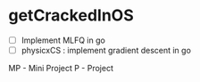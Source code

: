 # getCrackedInOS

- [ ] Implement MLFQ in go
- [ ] physicxCS : implement gradient descent in go

MP - Mini Project
P - Project

